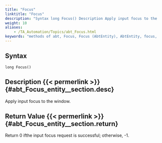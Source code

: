 ```yaml
--- 
title: "Focus"
linktitle: "Focus"
description: "Syntax long Focus() Description Apply input focus to the window. Return Value Return 0 if the input focus request is successful ; otherwise, -1 ."
weight: 10
aliases: 
    - /TA_Automation/Topics/abt_Focus.html
keywords: "methods of abt, Focus, Focus (AbtEntity), AbtEntity, focus, abtentity focus, set focus to window, focus on window"
---
```


## Syntax

`long Focus()`

## Description {{< permerlink >}} {#abt_Focus_entity__section.desc} 

Apply input focus to the window.

## Return Value {{< permerlink >}} {#abt_Focus_entity__section.return} 

Return 0 ifthe input focus request is successful; otherwise, -1.




